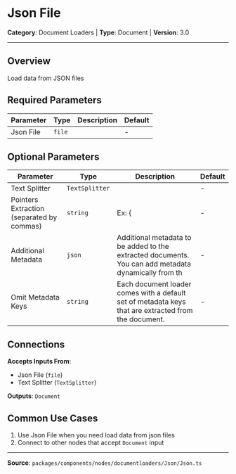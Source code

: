 # Json File

**Category**: Document Loaders | **Type**: Document | **Version**: 3.0

---

## Overview

Load data from JSON files

## Required Parameters

| Parameter | Type | Description | Default |
|-----------|------|-------------|---------|
| Json File | `file` |  | - |

## Optional Parameters

| Parameter | Type | Description | Default |
|-----------|------|-------------|---------|
| Text Splitter | `TextSplitter` |  | - |
| Pointers Extraction (separated by commas) | `string` | Ex: {  | - |
| Additional Metadata | `json` | Additional metadata to be added to the extracted documents. You can add metadata dynamically from th | - |
| Omit Metadata Keys | `string` | Each document loader comes with a default set of metadata keys that are extracted from the document. | - |

## Connections

**Accepts Inputs From**:
- Json File (`file`)
- Text Splitter (`TextSplitter`)

**Outputs**: `Document`

## Common Use Cases

1. Use Json File when you need load data from json files
2. Connect to other nodes that accept `Document` input

---

**Source**: `packages/components/nodes/documentloaders/Json/Json.ts`